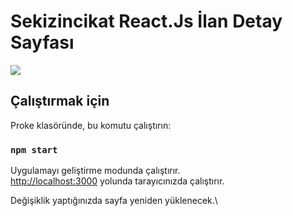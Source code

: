 # Sekizincikat React.Js İlan Detay Sayfası

<img src="ilandetayGif.gif" />

## Çalıştırmak için

Proke klasöründe, bu komutu çalıştırın:

### `npm start`

Uygulamayı geliştirme modunda çalıştırır.\
[http://localhost:3000](http://localhost:3000) yolunda tarayıcınızda çalıştırır.

Değişiklik yaptığınızda sayfa yeniden yüklenecek.\
